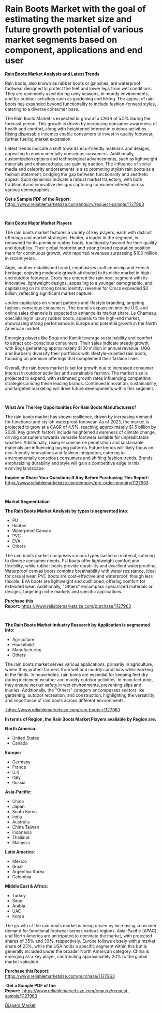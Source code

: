 <p><h1>Rain Boots Market with the goal of estimating the market size and future growth potential of various market segments based on component, applications and end user</h1></p><p><strong>Rain Boots Market Analysis and Latest Trends</strong></p>
<p><p>Rain boots, also known as rubber boots or galoshes, are waterproof footwear designed to protect the feet and lower legs from wet conditions. They are commonly used during rainy seasons, in muddy environments, and for outdoor activities such as gardening and hiking. The appeal of rain boots has expanded beyond functionality to include fashion-forward styles, catering to a diverse consumer base.</p><p>The Rain Boots Market is expected to grow at a CAGR of 5.5% during the forecast period. This growth is driven by increasing consumer awareness of health and comfort, along with heightened interest in outdoor activities. Rising disposable incomes enable consumers to invest in quality footwear, further fueling market expansion. </p><p>Latest trends indicate a shift towards eco-friendly materials and designs, appealing to environmentally conscious consumers. Additionally, customization options and technological advancements, such as lightweight materials and enhanced grip, are gaining traction. The influence of social media and celebrity endorsements is also promoting stylish rain boots as a fashion statement, bridging the gap between functionality and aesthetic appeal. Such dynamics indicate a robust market trajectory, with both traditional and innovative designs capturing consumer interest across various demographics.</p></p>
<p><strong>Get a Sample PDF of the Report:&nbsp;</strong> <a href="https://www.reliablemarketsize.com/enquiry/request-sample/1127963?utm_campaign=1845&utm_medium=2&utm_source=Github&utm_content=ia&utm_term=07022025&utm_id=rain-boots">https://www.reliablemarketsize.com/enquiry/request-sample/1127963</a></p>
<p>&nbsp;</p>
<p><strong>Rain Boots Major Market Players</strong></p>
<p><p>The rain boots market features a variety of key players, each with distinct offerings and market strategies. Hunter, a leader in the segment, is renowned for its premium rubber boots, traditionally favored for their quality and durability. Their global footprint and strong brand reputation position them for continuous growth, with reported revenues surpassing $100 million in recent years.</p><p>Aigle, another established brand, emphasizes craftsmanship and French heritage, enjoying moderate growth attributed to its niche market in high-end outdoor footwear. Crocs has entered the rain boot segment with its innovative, lightweight designs, appealing to a younger demographic, and capitalizing on its strong brand identity; revenue for Crocs exceeded $2 billion, reflecting significant market capture.</p><p>Joules capitalizes on vibrant patterns and lifestyle branding, targeting fashion-conscious consumers. The brand's expansion into the U.S. and online sales channels is expected to enhance its market share. Le Chameau, specializing in luxury rubber boots, appeals to the high-end market, showcasing strong performance in Europe and potential growth in the North American market.</p><p>Emerging players like Bogs and Kamik leverage sustainability and comfort to attract eco-conscious consumers. Their sales indicate steady growth, with Bogs generating approximately $100 million in annual revenue. UGG and Burberry diversify their portfolios with lifestyle-oriented rain boots, focusing on premium offerings that complement their fashion lines.</p><p>Overall, the rain boots market is set for growth due to increased consumer interest in outdoor activities and sustainable fashion. The market size is projected to expand, with estimated growth rates influencing competitive strategies among these leading brands. Continued innovation, sustainability, and targeted marketing will drive future developments within this segment.</p></p>
<p>&nbsp;</p>
<p><strong>What Are The Key Opportunities For Rain Boots Manufacturers?</strong></p>
<p><p>The rain boots market has shown resilience, driven by increasing demand for functional and stylish waterproof footwear. As of 2023, the market is projected to grow at a CAGR of 4.5%, reaching approximately $1.5 billion by 2028. Key growth factors include heightened awareness of climate change, driving consumers towards versatile footwear suitable for unpredictable weather. Additionally, rising e-commerce penetration and sustainable materials are influencing buying patterns. Future trends will likely focus on eco-friendly innovations and fashion integration, catering to environmentally conscious consumers and shifting fashion trends. Brands emphasizing durability and style will gain a competitive edge in this evolving landscape.</p></p>
<p><strong>Inquire or Share Your Questions If Any Before Purchasing This Report:</strong> <a href="https://www.reliablemarketsize.com/enquiry/pre-order-enquiry/1127963?utm_campaign=1845&utm_medium=2&utm_source=Github&utm_content=ia&utm_term=07022025&utm_id=rain-boots">https://www.reliablemarketsize.com/enquiry/pre-order-enquiry/1127963</a></p>
<p>&nbsp;</p>
<p><strong>Market Segmentation</strong></p>
<p><strong>The Rain Boots Market Analysis by types is segmented into:</strong></p>
<p><ul><li>PU</li><li>Rubber</li><li>Waterproof Canvas</li><li>PVC</li><li>EVA</li><li>Others</li></ul></p>
<p><p>The rain boots market comprises various types based on material, catering to diverse consumer needs. PU boots offer lightweight comfort and flexibility, while rubber boots provide durability and excellent waterproofing. Waterproof canvas boots combine breathability with water resistance, ideal for casual wear. PVC boots are cost-effective and waterproof, though less flexible. EVA boots are lightweight and cushioned, offering comfort for extended wear. Additionally, "Others" encompass specialized materials or designs, targeting niche markets and specific applications.</p></p>
<p><strong>Purchase this Report:&nbsp;</strong><a href="https://www.reliablemarketsize.com/purchase/1127963?utm_campaign=1845&utm_medium=2&utm_source=Github&utm_content=ia&utm_term=07022025&utm_id=rain-boots">https://www.reliablemarketsize.com/purchase/1127963</a></p>
<p>&nbsp;</p>
<p><strong>The Rain Boots Market Industry Research by Application is segmented into:</strong></p>
<p><ul><li>Agriculture</li><li>Household</li><li>Manufacturing</li><li>Others</li></ul></p>
<p><p>The rain boots market serves various applications, primarily in agriculture, where they protect farmers from wet and muddy conditions while working in the fields. In households, rain boots are essential for keeping feet dry during inclement weather and muddy outdoor activities. In manufacturing, they ensure worker safety in wet environments, preventing slips and injuries. Additionally, the "Others" category encompasses sectors like gardening, outdoor recreation, and construction, highlighting the versatility and importance of rain boots across different environments.</p></p>
<p><a href="https://www.reliablemarketsize.com/rain-boots-r1127963?utm_campaign=1845&utm_medium=2&utm_source=Github&utm_content=ia&utm_term=07022025&utm_id=rain-boots">&nbsp;https://www.reliablemarketsize.com/rain-boots-r1127963</a></p>
<p><strong>In terms of Region, the Rain Boots Market Players available by Region are:</strong></p>
<p>
    <p> <strong> North America: </strong>
        <ul>
            <li>United States</li>
            <li>Canada</li>
        </ul>
        </p> 
    <p> <strong> Europe: </strong>
        <ul>
            <li>Germany</li>
            <li>France</li>
            <li>U.K.</li>
            <li>Italy</li>
            <li>Russia</li>
        </ul>
        </p> 
    <p> <strong> Asia-Pacific: </strong>
        <ul>
            <li>China</li>
            <li>Japan</li>
            <li>South Korea</li>
            <li>India</li>
            <li>Australia</li>
            <li>China Taiwan</li>
            <li>Indonesia</li>
            <li>Thailand</li>
            <li>Malaysia</li>
        </ul>
        </p> 
    <p> <strong> Latin America: </strong>
        <ul>
            <li>Mexico</li>
            <li>Brazil</li>
            <li>Argentina Korea</li>
            <li>Colombia</li>
        </ul>
        </p> 
    <p> <strong> Middle East & Africa: </strong>
        <ul>
            <li>Turkey</li>
            <li>Saudi</li>
            <li>Arabia</li>
            <li>UAE</li>
            <li>Korea</li>
        </ul>
    </p>
    </p>
<p><p>The growth of the rain boots market is being driven by increasing consumer demand for functional footwear across various regions. Asia-Pacific (APAC) and North America are anticipated to dominate the market, with projected shares of 35% and 30%, respectively. Europe follows closely with a market share of 25%, while the USA holds a specific segment within this but is generally included under the broader North American category. China is emerging as a key player, contributing approximately 20% to the global market valuation.</p></p>
<p><strong>Purchase this Report: </strong><a href="https://www.reliablemarketsize.com/purchase/1127963?utm_campaign=1845&utm_medium=2&utm_source=Github&utm_content=ia&utm_term=07022025&utm_id=rain-boots">https://www.reliablemarketsize.com/purchase/1127963</a></p>
<p>&nbsp;<strong>Get a Sample PDF of the Report:&nbsp;&nbsp;</strong><a href="https://www.reliablemarketsize.com/enquiry/request-sample/1127963?utm_campaign=1845&utm_medium=2&utm_source=Github&utm_content=ia&utm_term=07022025&utm_id=rain-boots">https://www.reliablemarketsize.com/enquiry/request-sample/1127963</a></p>
<p><strong></strong></p>
<p><p><a href="https://github.com/RickHolmes3/Market-Research-Report-List-7/blob/main/diapers-market.md?utm_campaign=1845&utm_medium=2&utm_source=Github&utm_content=ia&utm_term=07022025&utm_id=rain-boots">Diapers Market</a></p></p>